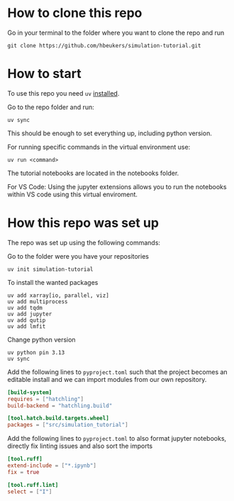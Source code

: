 # How to clone this repo

Go in your terminal to the folder where you want to clone the repo and run

```shell
git clone https://github.com/hbeukers/simulation-tutorial.git
```

# How to start

To use this repo you need `uv` [installed](https://docs.astral.sh/uv/getting-started/installation/).

Go to the repo folder and run:

```shell
uv sync
```

This should be enough to set everything up, including python version.

For running specific commands in the virtual environment use:

```shell
uv run <command>
```

The tutorial notebooks are located in the notebooks folder.

For VS Code: Using the jupyter extensions allows you to run the notebooks within VS code using this virtual enviroment.

# How this repo was set up

The repo was set up using the following commands:

Go to the folder were you have your repositories

```shell
uv init simulation-tutorial 
```

To install the wanted packages 
```shell
uv add xarray[io, parallel, viz]
uv add multiprocess
uv add tqdm
uv add jupyter
uv add qutip
uv add lmfit
```

Change python version
```shell
uv python pin 3.13
uv sync
```

Add the following lines to `pyproject.toml` such that the project becomes an editable install and we can import modules from our own repository.
```toml
[build-system]
requires = ["hatchling"]
build-backend = "hatchling.build"

[tool.hatch.build.targets.wheel]
packages = ["src/simulation_tutorial"]
```

Add the following lines to `pyproject.toml` to also format jupyter notebooks, directly fix linting issues and also sort the imports
```toml
[tool.ruff]
extend-include = ["*.ipynb"]
fix = true

[tool.ruff.lint]
select = ["I"]
```